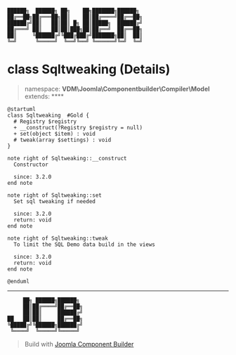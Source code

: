 ```
██████╗  ██████╗ ██╗    ██╗███████╗██████╗
██╔══██╗██╔═══██╗██║    ██║██╔════╝██╔══██╗
██████╔╝██║   ██║██║ █╗ ██║█████╗  ██████╔╝
██╔═══╝ ██║   ██║██║███╗██║██╔══╝  ██╔══██╗
██║     ╚██████╔╝╚███╔███╔╝███████╗██║  ██║
╚═╝      ╚═════╝  ╚══╝╚══╝ ╚══════╝╚═╝  ╚═╝
```
# class Sqltweaking (Details)
> namespace: **VDM\Joomla\Componentbuilder\Compiler\Model**
> extends: ****
```uml
@startuml
class Sqltweaking  #Gold {
  # Registry $registry
  + __construct(?Registry $registry = null)
  + set(object $item) : void
  # tweak(array $settings) : void
}

note right of Sqltweaking::__construct
  Constructor

  since: 3.2.0
end note

note right of Sqltweaking::set
  Set sql tweaking if needed

  since: 3.2.0
  return: void
end note

note right of Sqltweaking::tweak
  To limit the SQL Demo data build in the views

  since: 3.2.0
  return: void
end note
 
@enduml
```

---
```
     ██╗ ██████╗██████╗
     ██║██╔════╝██╔══██╗
     ██║██║     ██████╔╝
██   ██║██║     ██╔══██╗
╚█████╔╝╚██████╗██████╔╝
 ╚════╝  ╚═════╝╚═════╝
```
> Build with [Joomla Component Builder](https://git.vdm.dev/joomla/Component-Builder)

